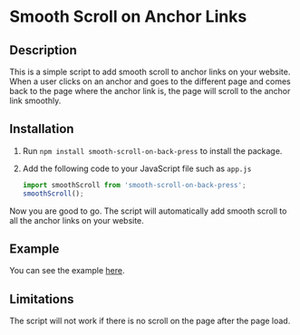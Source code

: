 # Smooth Scroll on Anchor Links

## Description

This is a simple script to add smooth scroll to anchor links on your website. When a user clicks on an anchor and goes to the different page and comes back to the page where the anchor link is, the page will scroll to the anchor link smoothly.

## Installation

1. Run `npm install smooth-scroll-on-back-press` to install the package.
2. Add the following code to your JavaScript file such as `app.js` 
    
    ```javascript
    import smoothScroll from 'smooth-scroll-on-back-press';
    smoothScroll();
    ```

Now you are good to go. The script will automatically add smooth scroll to all the anchor links on your website.


## Example
You can see the example [here](https://codersuresh.github.io/smooth-scroll-on-back-press/).

## Limitations

The script will not work if there is no scroll on the page after the page load.